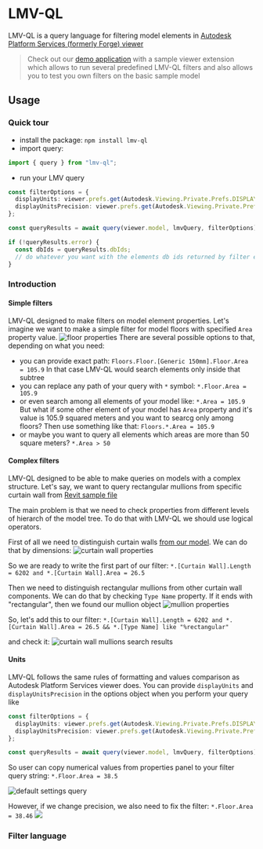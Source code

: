 # LMV-QL
LMV-QL is a query language for filtering model elements in [Autodesk Platform Services (formerly Forge) viewer](https://aps.autodesk.com/en/docs/viewer/v7/developers_guide/overview/)

> Check out our [demo application](https://lmv-ql.cadbim.dev) with a sample viewer extension
> which allows to run several predefined LMV-QL filters and also allows you
> to test you own filters on the basic sample model

## Usage

### Quick tour
- install the package: `npm install lmv-ql`
- import query:
```ts
import { query } from "lmv-ql";
```
- run your LMV query
```ts
const filterOptions = {
  displayUnits: viewer.prefs.get(Autodesk.Viewing.Private.Prefs.DISPLAY_UNITS),
  displayUnitsPrecision: viewer.prefs.get(Autodesk.Viewing.Private.Prefs.DISPLAY_UNITS_PRECISION)
};

const queryResults = await query(viewer.model, lmvQuery, filterOptions);

if (!queryResults.error) {
  const dbIds = queryResults.dbIds;
  // do whatever you want with the elements db ids returned by filter engine
}
```
### Introduction
#### Simple filters
LMV-QL designed to make filters on model element properties. Let's imagine we want to make a simple filter for model floors with specified `Area` property value.
![floor properties](./assets/viewer-model-element.png)
There are several possible options to that, depending on what you need:
- you can provide exact path:
`Floors.Floor.[Generic 150mm].Floor.Area = 105.9`
In that case LMV-QL would search elements only inside that subtree
- you can replace any path of your query with `*` symbol:
`*.Floor.Area = 105.9`
- or even search among all elements of your model like:
`*.Area = 105.9`
But what if some other element of your model has `Area` property and it's value is 105.9 squared meters and you want to searcg only among floors? Then use something like that:
`Floors.*.Area = 105.9`
- or maybe you want to query all elements which areas are more than 50 square meters?
`*.Area > 50`

#### Complex filters
LMV-QL designed to be able to make queries on models with a complex structure. Let's say, we want to query rectangular mullions from specific curtain wall from [Revit sample file](https://lmv-ql.cadbim.dev)

The main problem is that we need to check properties from different levels of hierarch of the model tree. To do that with LMV-QL we should use logical operators. 

First of all we need to distinguish curtain walls [from our model](https://lmv-ql.cadbim.dev). We can do that by dimensions:
![curtain wall properties](./assets/complex-filter-curtain-wall.png)

So we are ready to write the first part of our filter:
`*.[Curtain Wall].Length = 6202 and *.[Curtain Wall].Area = 26.5`

Then we need to distinguish rectangular mullions from other curtain wall components. We can do that by checking `Type Name` property. If it ends with "rectangular", then we found our mullion object
![mullion properties](./assets/complex-filter-mullion-properties.png)

So, let's add this to our filter:
`*.[Curtain Wall].Length = 6202 and *.[Curtain Wall].Area = 26.5 && *.[Type Name] like "%rectangular"`

and check it:
![curtain wall mullions search results](./assets/complex-filter-results.png)

#### Units

LMV-QL follows the same rules of formatting and values comparison as Autodesk Platform Services viewer does. You can provide `displayUnits` and `displayUnitsPrecision` in the options object when you perform your query like
```ts
const filterOptions = {
  displayUnits: viewer.prefs.get(Autodesk.Viewing.Private.Prefs.DISPLAY_UNITS),
  displayUnitsPrecision: viewer.prefs.get(Autodesk.Viewing.Private.Prefs.DISPLAY_UNITS_PRECISION)
};

const queryResults = await query(viewer.model, lmvQuery, filterOptions);
```
So user can copy numerical values from properties panel to your filter query string: `*.Floor.Area = 38.5`

![default settings query](./assets/floor-area-query-with-default-settings.png)

However, if we change precision, we also need to fix the filter: `*.Floor.Area = 38.46`
![](./assets/floor-area-query-with-adjusted-precision-settings.png)

### Filter language
